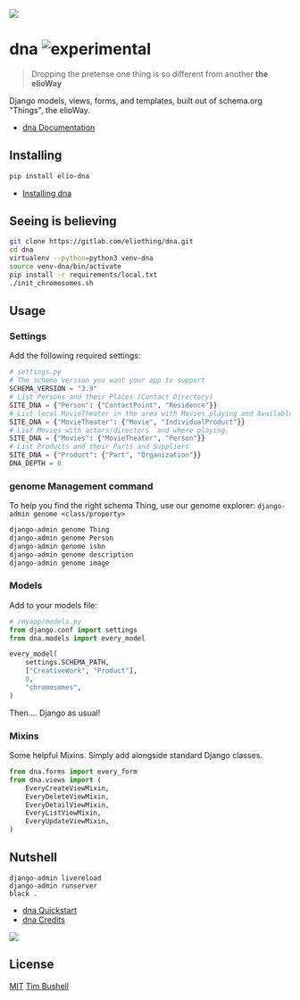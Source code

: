 ![](https://elioway.gitlab.io/eliothing/dna/elio-dna-logo.png)

# dna ![experimental](https://elioway.gitlab.io/static/experimental.png "experimental")

> Dropping the pretense one thing is so different from another **the elioWay**

Django models, views, forms, and templates, built out of schema.org "Things", the elioWay.

- [dna Documentation](https://elioway.gitlab.io/eliothing/dna)

## Installing

```bash
pip install elio-dna
```

- [Installing dna](https://elioway.gitlab.io/eliothing/dna/installing.html)

## Seeing is believing

```bash
git clone https://gitlab.com/eliothing/dna.git
cd dna
virtualenv --python=python3 venv-dna
source venv-dna/bin/activate
pip install -r requirements/local.txt
./init_chromosomes.sh
```

## Usage

### Settings

Add the following required settings:

```python
# settings.py
# The schema version you want your app to support
SCHEMA_VERSION = "3.9"
# List Persons and their Places (Contact Directory)
SITE_DNA = {"Person": {"ContactPoint", "Residence"}}
# List local MovieTheater in the area with Movies playing and Available Snacks
SITE_DNA = {"MovieTheater": {"Movie", "IndividualProduct"}}
# List Movies with actors/directors  and where playing.
SITE_DNA = {"Movies": {"MovieTheater", "Person"}}
# List Products and their Parts and Suppliers
SITE_DNA = {"Product": {"Part", "Organization"}}
DNA_DEPTH = 0
```

### genome Management command

To help you find the right schema Thing, use our genome explorer: `django-admin genome <class/property>`

```bash
django-admin genome Thing
django-admin genome Person
django-admin genome isbn
django-admin genome description
django-admin genome image
```

### Models

Add to your models file:

```python
# /myapp/models.py
from django.conf import settings
from dna.models import every_model

every_model(
    settings.SCHEMA_PATH,
    ["CreativeWork", "Product"],
    0,
    "chromosomes",
)
```

Then.... Django as usual!

### Mixins

Some helpful Mixins. Simply add alongside standard Django classes.

```python
from dna.forms import every_form
from dna.views import (
    EveryCreateViewMixin,
    EveryDeleteViewMixin,
    EveryDetailViewMixin,
    EveryListViewMixin,
    EveryUpdateViewMixin,
)
```

## Nutshell

```
django-admin livereload
django-admin runserver
black .
```

- [dna Quickstart](https://elioway.gitlab.io/eliothing/dna/quickstart.html)
- [dna Credits](https://elioway.gitlab.io/eliothing/dna/credits.html)

![](https://elioway.gitlab.io/eliothing/dna/apple-touch-icon.png)

## License

[MIT](LICENSE) [Tim Bushell](mailto:tcbushell@gmail.com)
